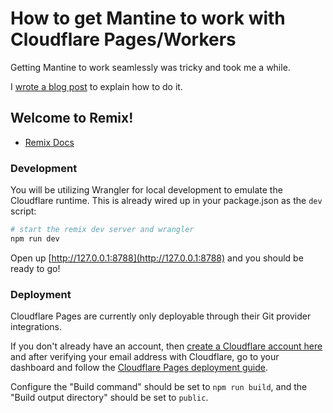 # How to get Mantine to work with Cloudflare Pages/Workers
Getting Mantine to work seamlessly was tricky and took me a while.

I [wrote a blog
post](https://medium.com/@denzity/how-to-make-remix-work-with-mantine-cloudflare-pages-workers-907888bc00fcA) to explain how to do it.

## Welcome to Remix!

- [Remix Docs](https://remix.run/docs)

### Development

You will be utilizing Wrangler for local development to emulate the Cloudflare runtime. This is already wired up in your package.json as the `dev` script:

```sh
# start the remix dev server and wrangler
npm run dev
```

Open up [http://127.0.0.1:8788](http://127.0.0.1:8788) and you should be ready to go!

### Deployment

Cloudflare Pages are currently only deployable through their Git provider integrations.

If you don't already have an account, then [create a Cloudflare account here](https://dash.cloudflare.com/sign-up/pages) and after verifying your email address with Cloudflare, go to your dashboard and follow the [Cloudflare Pages deployment guide](https://developers.cloudflare.com/pages/framework-guides/deploy-anything).

Configure the "Build command" should be set to `npm run build`, and the "Build output directory" should be set to `public`.
